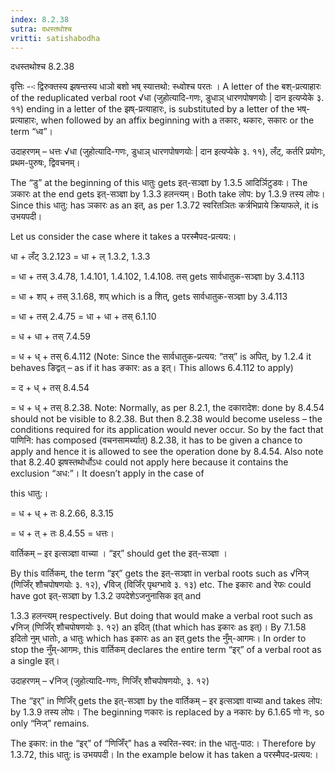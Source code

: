 ```yaml
---
index: 8.2.38
sutra: दधस्तथोश्च
vritti: satishabodha
---
```



 ‌दधस्तथोश्च 8.2.38 

वृत्तिः --ः द्विरुक्तस्‍य झषन्‍तस्‍य धाञो बशो भष् स्‍यात्तथो: स्‍ध्‍वोश्‍च परतः । A letter of the बश्-प्रत्याहारः of the reduplicated verbal root √धा (जुहोत्यादि-गणः, डुधाञ् धारणपोषणयोः | दान इत्यप्येके ३. ११) ending in a letter of the झष्-प्रत्याहारः, is substituted by a letter of the भष्-प्रत्याहारः, when followed by an affix beginning with a तकारः, थकारः, सकारः or the term “ध्व”। 


उदाहरणम् – धत्तः √धा (जुहोत्यादि-गणः, डुधाञ् धारणपोषणयोः | दान इत्यप्येके ३. ११), लँट्, कर्तरि प्रयोगः, प्रथम-पुरुषः, द्विवचनम्। 


The “डु” at the beginning of this धातुः gets इत्-सञ्ज्ञा by 1.3.5 आदिर्ञिटुडवः। The ञकारः at the end gets इत्-सञ्ज्ञा by 1.3.3 हलन्त्यम्। Both take लोप: by 1.3.9 तस्य लोपः। Since this धातु: has ञकारः as an इत्, as per 1.3.72 स्वरितञितः कर्त्रभिप्राये क्रियाफले, it is उभयपदी। 

Let us consider the case where it takes a परस्मैपद-प्रत्यय:। 


धा + लँट् 3.2.123 = धा + ल् 1.3.2, 1.3.3 

= धा + तस् 3.4.78, 1.4.101, 1.4.102, 1.4.108. तस् gets सार्वधातुक-सञ्ज्ञा by 3.4.113 

= धा + शप् + तस् 3.1.68, शप् which is a शित्, gets सार्वधातुक-सञ्ज्ञा by 3.4.113 

= धा + तस् 2.4.75 = धा + धा + तस् 6.1.10 

= ध + धा + तस् 7.4.59 

= ध + ध् + तस् 6.4.112 (Note: Since the सार्वधातुक-प्रत्यय: “तस्” is अपित्, by 1.2.4 it behaves ङिद्वत् – as if it has ङकार: as a इत्। This allows 6.4.112 to apply) 

= द + ध् + तस् 8.4.54 

= ध + ध् + तस् 8.2.38. Note: Normally, as per 8.2.1, the दकारादेश: done by 8.4.54 should not be visible to 8.2.38. But then 8.2.38 would become useless – the conditions required for its application would never occur. So by the fact that पाणिनि: has composed (वचनसामर्थ्यात्) 8.2.38, it has to be given a chance to apply and hence it is allowed to see the operation done by 8.4.54. Also note that 8.2.40 झषस्तथोर्धोऽधः could not apply here because it contains the exclusion “अध:”। It doesn’t apply in the case of 

this धातु:। 

= ध + ध् + तः 8.2.66, 8.3.15 

= ध + त् + तः 8.4.55 = धत्तः। 


 वार्तिकम् – इर इत्सञ्ज्ञा वाच्या । “इर्” should get the इत्-सञ्ज्ञा । 


By this वार्तिकम्, the term “इर्” gets the इत्-सञ्ज्ञा in verbal roots such as √निज् (णिजिँर् शौचपोषणयोः ३. १२), √विज् (विजिँर् पृथग्भावे ३. १३) etc. The इकारः and रेफः could have got इत्-सञ्ज्ञा by 1.3.2 उपदेशेऽजनुनासिक इत् and 

1.3.3 हलन्त्यम् respectively. But doing that would make a verbal root such as √निज् (णिजिँर् शौचपोषणयोः ३. १२) an इदित् (that which has इकारः as इत्)। By 7.1.58 इदितो नुम् धातोः, a धातुः which has इकारः as an इत् gets the नुँम्-आगमः। In order to stop the नुँम्-आगमः, this वार्तिकम् declares the entire term “इर्” of a verbal root as a single इत्। 


उदाहरणम् – √निज् (जुहोत्यादि-गणः, णिजिँर् शौचपोषणयोः, ३. १२) 

The “इर्” in णिजिँर् gets the इत्-सञ्ज्ञा by the वार्तिकम् – इर इत्सञ्ज्ञा वाच्या and takes लोप: by 1.3.9 तस्य लोपः। The beginning णकारः is replaced by a नकारः by 6.1.65 णो नः, so only “निज्” remains. 


The इकार: in the “इर्” of “णिजिँर्” has a स्वरित-स्वर: in the धातु-पाठ:। Therefore by 1.3.72, this धातु: is उभयपदी। In the example below it has taken a परस्मैपद-प्रत्यय:। 


